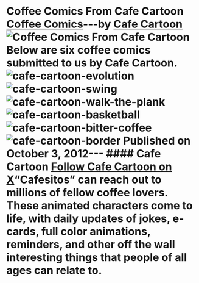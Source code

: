 # Coffee Comics From Cafe Cartoon [Coffee Comics](https://ineedcoffee.com/section/coffee-comics/)---by [Cafe Cartoon](https://ineedcoffee.com/by/cafe-cartoon/)![Coffee Comics From Cafe Cartoon](https://ineedcoffee.com/images/posts/coffee-comics-from-cafe-cartoon/cafe-cartoon-swing.jpg) Below are six coffee comics submitted to us by Cafe Cartoon.![cafe-cartoon-evolution](https://ineedcoffee.com/assets/cafe-cartoon-evolution-650x240.D1lcor9B_2irEDh.webp)![cafe-cartoon-swing](https://ineedcoffee.com/assets/cafe-cartoon-swing-650x456.CrVnzI0i_Z1jcdWt.webp)![cafe-cartoon-walk-the-plank](https://ineedcoffee.com/assets/cafe-cartoon-walk-the-plank-650x363.BVxqOjn5_Z22DdgB.webp)![cafe-cartoon-basketball](https://ineedcoffee.com/assets/cafe-cartoon-basketball-650x399.1V2JlPpv_V3fOS.webp)![cafe-cartoon-bitter-coffee](https://ineedcoffee.com/assets/cafe-cartoon-bitter-coffee-650x461.DE-DWNsj_Z1DmRjY.webp)![cafe-cartoon-border](https://ineedcoffee.com/assets/cafe-cartoon-border-650x379.NviTjiIP_guK86.webp) Published on October 3, 2012--- #### Cafe Cartoon [Follow Cafe Cartoon on X](https://x.com/Cafe_Cartoon)“Cafesitos” can reach out to millions of fellow coffee lovers. These animated characters come to life, with daily updates of jokes, e-cards, full color animations, reminders, and other off the wall interesting things that people of all ages can relate to.